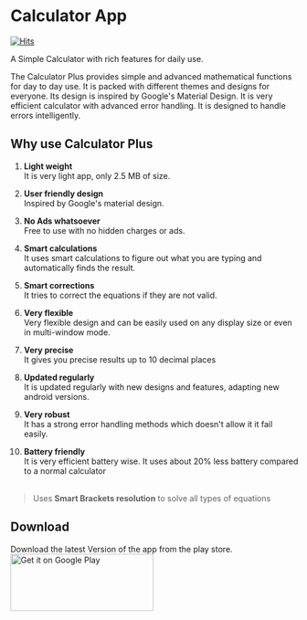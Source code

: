 # Calculator App
[![Hits](https://hits.seeyoufarm.com/api/count/incr/badge.svg?url=https%3A%2F%2Fgithub.com%2Farch10%2FCalculator-Plus&count_bg=%2379C83D&title_bg=%23555555&icon=&icon_color=%23E7E7E7&title=PAGE+VIEWS&edge_flat=false)](https://hits.seeyoufarm.com)

A Simple Calculator with rich features for daily use.

The Calculator Plus provides simple and advanced mathematical functions for day to day use. It is packed with different themes and designs for everyone. Its design is inspired by Google's Material Design. It is very efficient calculator with advanced error handling. It is designed to handle errors intelligently.

## Why use Calculator Plus
1. **Light weight**  
It is very light app, only 2.5 MB of size.

2. **User friendly design**  
Inspired by Google's material design.

3. **No Ads whatsoever**  
Free to use with no hidden charges or ads.

4. **Smart calculations**  
It uses smart calculations to figure out what you are typing and automatically finds the result.

5. **Smart corrections**  
It tries to correct the equations if they are not valid.

6. **Very flexible**  
Very flexible design and can be easily used on any display size or even in multi-window mode.

7. **Very precise**  
It gives you precise results up to 10 decimal places

8. **Updated regularly**  
It is updated regularly with new designs and features, adapting new android versions.

9. **Very robust**  
It has a strong error handling methods which doesn't allow it it fail easily.

10. **Battery friendly**  
It is very efficient battery wise. It uses about 20% less battery compared to a normal calculator
<br/><br/>
>Uses **Smart Brackets resolution** to solve all types of equations

## Download
Download the latest Version of the app from the play store.  
<a href='https://play.google.com/store/apps/details?id=com.gigaworks.tech.calculator&pcampaignid=MKT-Other-global-all-co-prtnr-py-PartBadge-Mar2515-1'><img alt='Get it on Google Play' src='https://play.google.com/intl/en_us/badges/images/generic/en_badge_web_generic.png' height="100" width="250"/>

